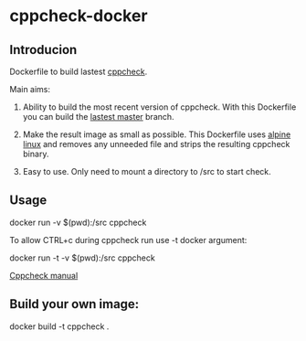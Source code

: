 # cppcheck-docker

## Introducion

Dockerfile to build lastest [cppcheck](https://github.com/danmar/cppcheck).

Main aims:

1. Ability to build the most recent version of cppcheck. With this Dockerfile you can build the [lastest master](https://github.com/danmar/cppcheck/commits/master) branch.

2. Make the result image as small as possible. This Dockerfile uses [alpine linux](https://alpinelinux.org) and removes any unneeded file and strips the resulting cppcheck binary.

3. Easy to use. Only need to mount a directory to /src to start check.

## Usage

docker run -v $(pwd):/src cppcheck

To allow CTRL+c during cppcheck run use -t docker argument:

docker run -t -v $(pwd):/src cppcheck

[Cppcheck manual](http://cppcheck.sourceforge.net/manual.html)

## Build your own image:

docker build -t cppcheck .
